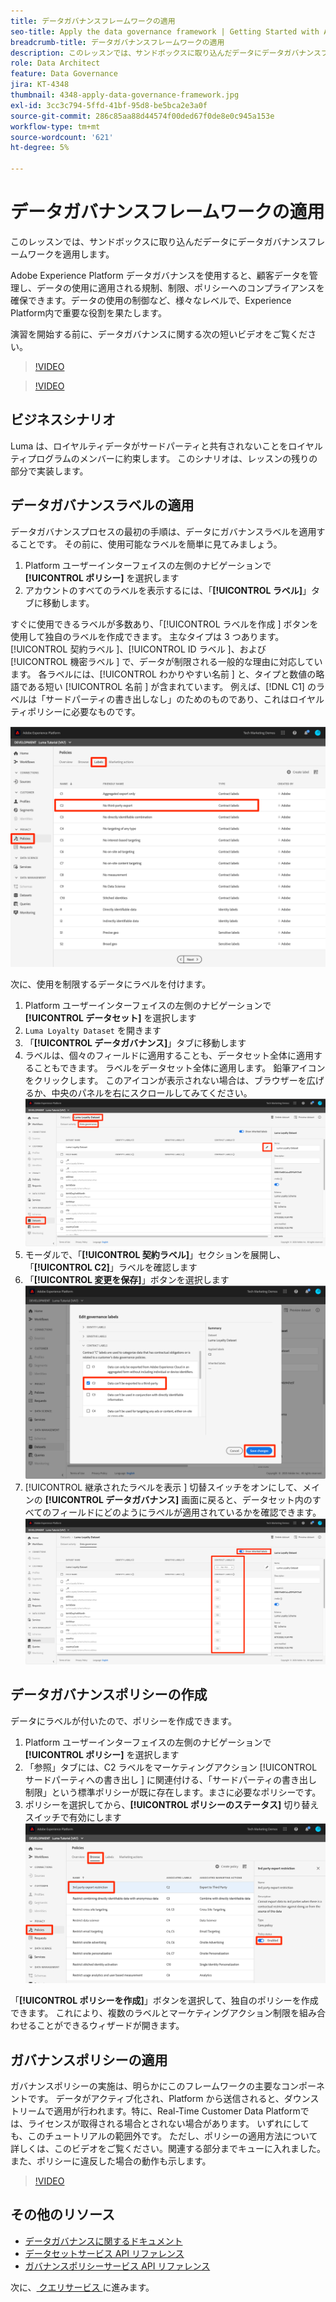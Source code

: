 ```yaml
---
title: データガバナンスフレームワークの適用
seo-title: Apply the data governance framework | Getting Started with Adobe Experience Platform for Data Architects and Data Engineers
breadcrumb-title: データガバナンスフレームワークの適用
description: このレッスンでは、サンドボックスに取り込んだデータにデータガバナンスフレームワークを適用します。
role: Data Architect
feature: Data Governance
jira: KT-4348
thumbnail: 4348-apply-data-governance-framework.jpg
exl-id: 3cc3c794-5ffd-41bf-95d8-be5bca2e3a0f
source-git-commit: 286c85aa88d44574f00ded67f0de8e0c945a153e
workflow-type: tm+mt
source-wordcount: '621'
ht-degree: 5%

---
```


# データガバナンスフレームワークの適用

<!--15min-->

このレッスンでは、サンドボックスに取り込んだデータにデータガバナンスフレームワークを適用します。

Adobe Experience Platform データガバナンスを使用すると、顧客データを管理し、データの使用に適用される規制、制限、ポリシーへのコンプライアンスを確保できます。データの使用の制御など、様々なレベルで、Experience Platform内で重要な役割を果たします。

演習を開始する前に、データガバナンスに関する次の短いビデオをご覧ください。
>[!VIDEO](https://video.tv.adobe.com/v/36653?learn=on&enablevpops)

>[!VIDEO](https://video.tv.adobe.com/v/29708?learn=on&enablevpops)

<!--
## Permissions required

In the [Configure Permissions](configure-permissions.md) lesson, you set up all the access controls required to complete this lesson, specifically:

* Permission items **[!UICONTROL Data Governance]** > **[!UICONTROL Manage Usage Labels]**, **[!UICONTROL Manage Data Usage Policies]** and **[!UICONTROL View Data Usage Policies]**
* Permission items **[!UICONTROL Data Management]** > **[!UICONTROL View Datasets]** and **[!UICONTROL Manage Datasets]**
* Permission item **[!UICONTROL Sandboxes]** > `Luma Tutorial`
* User-role access to the `Luma Tutorial Platform` Product Profile
-->

## ビジネスシナリオ

Luma は、ロイヤルティデータがサードパーティと共有されないことをロイヤルティプログラムのメンバーに約束します。 このシナリオは、レッスンの残りの部分で実装します。

## データガバナンスラベルの適用

データガバナンスプロセスの最初の手順は、データにガバナンスラベルを適用することです。 その前に、使用可能なラベルを簡単に見てみましょう。

1. Platform ユーザーインターフェイスの左側のナビゲーションで **[!UICONTROL ポリシー]** を選択します
1. アカウントのすべてのラベルを表示するには、「**[!UICONTROL ラベル]**」タブに移動します。

すぐに使用できるラベルが多数あり、「[!UICONTROL  ラベルを作成 ] ボタンを使用して独自のラベルを作成できます。 主なタイプは 3 つあります。[!UICONTROL  契約ラベル ]、[!UICONTROL ID ラベル ]、および [!UICONTROL  機密ラベル ] で、データが制限される一般的な理由に対応しています。 各ラベルには、[!UICONTROL  わかりやすい名前 ] と、タイプと数値の略語である短い [!UICONTROL  名前 ] が含まれています。 例えば、[!DNL C1] のラベルは「サードパーティの書き出しなし」のためのものであり、これはロイヤルティポリシーに必要なものです。

![ データガバナンスラベル ](assets/governance-policies.png)

次に、使用を制限するデータにラベルを付けます。

1. Platform ユーザーインターフェイスの左側のナビゲーションで **[!UICONTROL データセット]** を選択します
1. `Luma Loyalty Dataset` を開きます
1. 「**[!UICONTROL データガバナンス]**」タブに移動します
1. ラベルは、個々のフィールドに適用することも、データセット全体に適用することもできます。 ラベルをデータセット全体に適用します。 鉛筆アイコンをクリックします。 このアイコンが表示されない場合は、ブラウザーを広げるか、中央のパネルを右にスクロールしてみてください。
   ![データガバナンス](assets/governance-dataset.png)
1. モーダルで、「**[!UICONTROL 契約ラベル]**」セクションを展開し、「**[!UICONTROL C2]**」ラベルを確認します
1. 「**[!UICONTROL 変更を保存]**」ボタンを選択します
   ![データガバナンス](assets/governance-applyLabel.png)
1. [!UICONTROL  継承されたラベルを表示 ] 切替スイッチをオンにして、メインの **[!UICONTROL データガバナンス]** 画面に戻ると、データセット内のすべてのフィールドにどのようにラベルが適用されているかを確認できます。
   ![データガバナンス](assets/governance-labelsAdded.png)


<!--adding extra, unnecessary fields from field groups makes it harder to see which fields really need labels-->
<!--Are there any best practices for applying governance labels-->

## データガバナンスポリシーの作成

データにラベルが付いたので、ポリシーを作成できます。

1. Platform ユーザーインターフェイスの左側のナビゲーションで **[!UICONTROL ポリシー]** を選択します
1. 「参照」タブには、C2 ラベルをマーケティングアクション [!UICONTROL  サードパーティへの書き出し ] に関連付ける、「サードパーティの書き出し制限」という標準ポリシーが既に存在します。まさに必要なポリシーです。
1. ポリシーを選択してから、**[!UICONTROL ポリシーのステータス]** 切り替えスイッチで有効にします
   ![データガバナンス](assets/governance-enablePolicy.png)

「**[!UICONTROL ポリシーを作成]**」ボタンを選択して、独自のポリシーを作成できます。 これにより、複数のラベルとマーケティングアクション制限を組み合わせることができるウィザードが開きます。

## ガバナンスポリシーの適用

ガバナンスポリシーの実施は、明らかにこのフレームワークの主要なコンポーネントです。 データがアクティブ化され、Platform から送信されると、ダウンストリームで適用が行われます。特に、Real-Time Customer Data Platformでは、ライセンスが取得される場合とされない場合があります。 いずれにしても、このチュートリアルの範囲外です。 ただし、ポリシーの適用方法について詳しくは、このビデオをご覧ください。関連する部分までキューに入れました。 また、ポリシーに違反した場合の動作も示します。

>[!VIDEO](https://video.tv.adobe.com/v/33631/?t=151&quality=12&learn=on&enablevpops)


## その他のリソース

* [ データガバナンスに関するドキュメント ](https://experienceleague.adobe.com/docs/experience-platform/data-governance/home.html?lang=ja)
* [ データセットサービス API リファレンス ](https://www.adobe.io/experience-platform-apis/references/dataset-service/)
* [ ガバナンスポリシーサービス API リファレンス ](https://www.adobe.io/experience-platform-apis/references/policy-service/)

次に、[ クエリサービス ](run-queries.md) に進みます。
